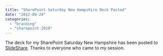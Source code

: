 ```yaml
---
title: "SharePoint Saturday New Hampshire Deck Posted"
date: "2012-09-24"
categories: 
  - "branding"
  - "sharepoint-2010"
---
```


The deck for my SharePoint Saturday New Hampshire has been posted to [SlideShare](http://www.slideshare.net/derekcashpeterson/intro-tospia-branding). Thanks to everyone who came to my session.
